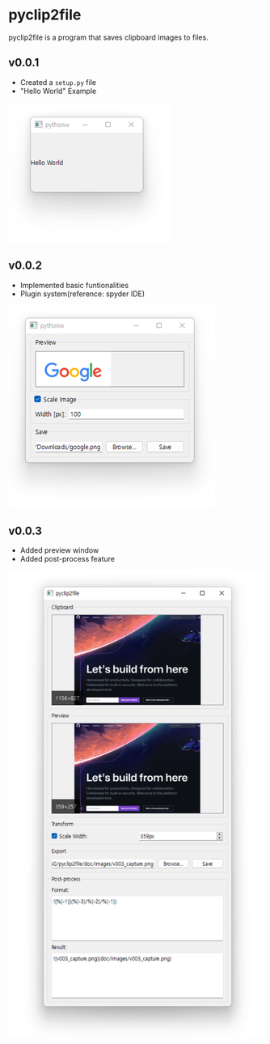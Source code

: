 # pyclip2file

pyclip2file is a program that saves clipboard images to files.

## v0.0.1

- Created a `setup.py` file
- "Hello World" Example

![capture v0.0.1](doc/images/hello_world.png)

## v0.0.2

- Implemented basic funtionalities
- Plugin system(reference: spyder IDE)

![capture v0.0.2](doc/images/v002_capture.png)

## v0.0.3

- Added preview window
- Added post-process feature

![v003_capture.png](doc/images/v003_capture.png)
